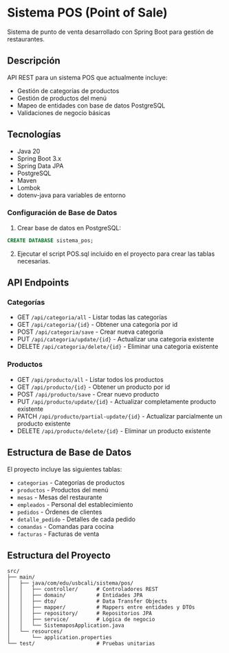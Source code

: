 # Sistema POS (Point of Sale)

Sistema de punto de venta desarrollado con Spring Boot para gestión de restaurantes.

## Descripción

API REST para un sistema POS que actualmente incluye:

- Gestión de categorías de productos
- Gestión de productos del menú
- Mapeo de entidades con base de datos PostgreSQL
- Validaciones de negocio básicas

## Tecnologías

- Java 20
- Spring Boot 3.x
- Spring Data JPA
- PostgreSQL
- Maven
- Lombok
- dotenv-java para variables de entorno

### Configuración de Base de Datos

1. Crear base de datos en PostgreSQL:

```sql
CREATE DATABASE sistema_pos;
```

2. Ejecutar el script POS.sql incluido en el proyecto para crear las tablas necesarias.

## API Endpoints

### Categorías

- GET `/api/categoria/all` - Listar todas las categorías
- GET `/api/categoria/{id}` - Obtener una categoría por id
- POST `/api/categoria/save` - Crear nueva categoría
- PUT `/api/categoria/update/{id}` - Actualizar una categoria existente
- DELETE `/api/categoria/delete/{id}` - Eliminar una categoria existente

### Productos

- GET `/api/producto/all` - Listar todos los productos
- GET `/api/producto/{id}` - Obtener un producto por id
- POST `/api/producto/save` - Crear nuevo producto
- PUT `/api/producto/update/{id}` - Actualizar completamente producto existente
- PATCH `/api/producto/partial-update/{id}` - Actualizar parcialmente un producto existente
- DELETE `/api/producto/delete/{id}` - Eliminar un producto existente

## Estructura de Base de Datos

El proyecto incluye las siguientes tablas:

- `categorias` - Categorías de productos
- `productos` - Productos del menú
- `mesas` - Mesas del restaurante
- `empleados` - Personal del establecimiento
- `pedidos` - Órdenes de clientes
- `detalle_pedido` - Detalles de cada pedido
- `comandas` - Comandas para cocina
- `facturas` - Facturas de venta

## Estructura del Proyecto

```
src/
├── main/
│   ├── java/com/edu/usbcali/sistema/pos/
│   │   ├── controller/      # Controladores REST
│   │   ├── domain/          # Entidades JPA
│   │   ├── dto/             # Data Transfer Objects
│   │   ├── mapper/          # Mappers entre entidades y DTOs
│   │   ├── repository/      # Repositorios JPA
│   │   ├── service/         # Lógica de negocio
│   │   └── SistemaposApplication.java
│   └── resources/
│       └── application.properties
└── test/                    # Pruebas unitarias
```

